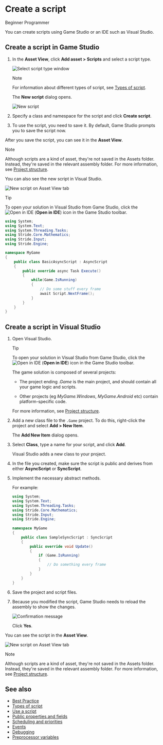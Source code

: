 # Create a script

<span class="badge text-bg-primary">Beginner</span>
<span class="badge text-bg-success">Programmer</span>

You can create scripts using Game Studio or an IDE such as Visual Studio.

## Create a script in Game Studio

1. In the **Asset View**, click **Add asset > Scripts** and select a script type.

	![Select script type window](media/create-a-script-script-asset-selection.png)

	>[!Note]
	>For information about different types of script, see [Types of script](types-of-script.md).

	The **New script** dialog opens.

	![New script](media/script-wizard.png)

2. Specify a class and namespace for the script and click **Create script**.

3. To use the script, you need to save it. By default, Game Studio prompts you to save the script now.

After you save the script, you can see it in the **Asset View**.

>[!Note]
> Although scripts are a kind of asset, they're not saved in the Assets folder. Instead, they're saved in the relevant assembly folder. For more information, see [Project structure](../files-and-folders/project-structure.md).
  
You can also see the new script in Visual Studio.

![New script on Asset View tab](media/create-a-script-new-script-asset-view.png)

> [!Tip]
> To open your solution in Visual Studio from Game Studio, click the ![Open in IDE](media/create-a-script-ide-icon.png) (**Open in IDE**) icon in the Game Studio toolbar.

```cs
using System;
using System.Text;
using System.Threading.Tasks;
using Stride.Core.Mathematics;
using Stride.Input;
using Stride.Engine;

namespace MyGame
{
	public class BasicAsyncScript : AsyncScript
	{	
		public override async Task Execute()
		{
			while(Game.IsRunning)
			{
				// Do some stuff every frame
				await Script.NextFrame();
			}
		}
	}
}
```

## Create a script in Visual Studio

1. Open Visual Studio.

	> [!Tip]
	> To open your solution in Visual Studio from Game Studio, click the ![Open in IDE](media/create-a-script-ide-icon.png) (**Open in IDE**) icon in the Game Studio toolbar.

	The game solution is composed of several projects:
	
	* The project ending *.Game* is the main project, and should contain all your game logic and scripts. 
	
	* Other projects (eg *MyGame.Windows*, *MyGame.Android* etc) contain platform-specific code.

	For more information, see [Project structure](../files-and-folders/project-structure.md).

2. Add a new class file to the `.Game` project. To do this, right-click the project and select **Add > New Item**.

	The **Add New Item** dialog opens.

3. Select **Class**, type a name for your script, and click **Add**.

   Visual Studio adds a new class to your project.

4. In the file you created, make sure the script is public and derives from either **AsyncScript** or **SyncScript**.

5. Implement the necessary abstract methods.

	For example:

	```cs
	using System;
	using System.Text;
	using System.Threading.Tasks;
	using Stride.Core.Mathematics;
	using Stride.Input;
	using Stride.Engine;
		
	namespace MyGame
	{
		public class SampleSyncScript : SyncScript
		{			
			public override void Update()
			{
				if (Game.IsRunning)
				{
					// Do something every frame
				}
			}
		}
	}
	```

6. Save the project and script files.

7. Because you modified the script, Game Studio needs to reload the assembly to show the changes.
   
	![Confirmation message](media/create-a-script-confirmation-message.png)

	Click **Yes**.

You can see the script in the **Asset View**.

![New script on Asset View tab](media/create-a-script-new-script-asset-view.png)

>[!Note]
> Although scripts are a kind of asset, they're not saved in the Assets folder. Instead, they're saved in the relevant assembly folder. For more information, see [Project structure](../files-and-folders/project-structure.md).

## See also

* [Best Practice](best-practice.md)
* [Types of script](types-of-script.md)
* [Use a script](use-a-script.md)
* [Public properties and fields](public-properties-and-fields.md)
* [Scheduling and priorities](scheduling-and-priorities.md)
* [Events](events.md)
* [Debugging](debugging.md)
* [Preprocessor variables](preprocessor-variables.md)